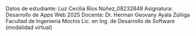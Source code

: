 Datos de estudiante:
Luz Cecilia Ríos Núñez_08232849
Asignatura: Desarrollo de Apps Web 2025
Docente: Dr. Herman Geovany Ayala Zúñiga
Facultad de Ingenieria Mochis
Lic. en Ing. de Desarrollo de Software (modalidad virtual)
